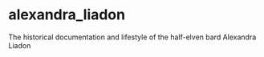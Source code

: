 # alexandra_liadon
The historical documentation and lifestyle of the half-elven bard Alexandra Liadon
